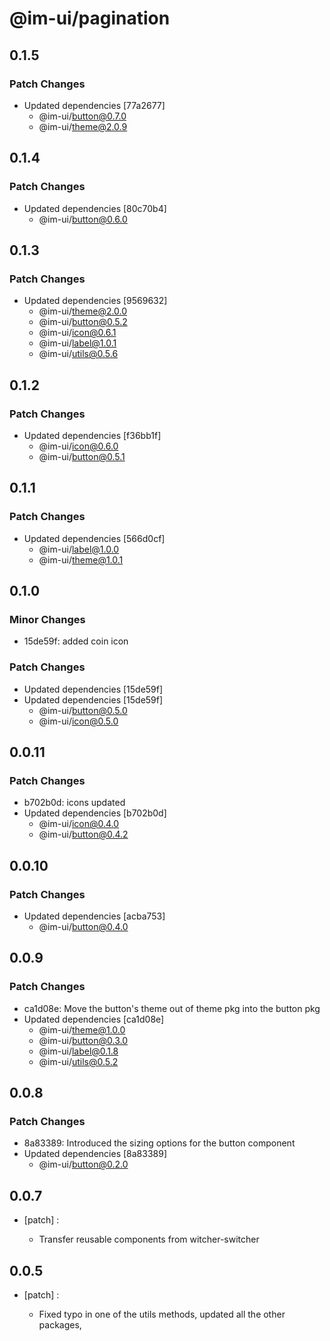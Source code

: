 # @im-ui/pagination

## 0.1.5

### Patch Changes

- Updated dependencies [77a2677]
  - @im-ui/button@0.7.0
  - @im-ui/theme@2.0.9

## 0.1.4

### Patch Changes

- Updated dependencies [80c70b4]
  - @im-ui/button@0.6.0

## 0.1.3

### Patch Changes

- Updated dependencies [9569632]
  - @im-ui/theme@2.0.0
  - @im-ui/button@0.5.2
  - @im-ui/icon@0.6.1
  - @im-ui/label@1.0.1
  - @im-ui/utils@0.5.6

## 0.1.2

### Patch Changes

- Updated dependencies [f36bb1f]
  - @im-ui/icon@0.6.0
  - @im-ui/button@0.5.1

## 0.1.1

### Patch Changes

- Updated dependencies [566d0cf]
  - @im-ui/label@1.0.0
  - @im-ui/theme@1.0.1

## 0.1.0

### Minor Changes

- 15de59f: added coin icon

### Patch Changes

- Updated dependencies [15de59f]
- Updated dependencies [15de59f]
  - @im-ui/button@0.5.0
  - @im-ui/icon@0.5.0

## 0.0.11

### Patch Changes

- b702b0d: icons updated
- Updated dependencies [b702b0d]
  - @im-ui/icon@0.4.0
  - @im-ui/button@0.4.2

## 0.0.10

### Patch Changes

- Updated dependencies [acba753]
  - @im-ui/button@0.4.0

## 0.0.9

### Patch Changes

- ca1d08e: Move the button's theme out of theme pkg into the button pkg
- Updated dependencies [ca1d08e]
  - @im-ui/theme@1.0.0
  - @im-ui/button@0.3.0
  - @im-ui/label@0.1.8
  - @im-ui/utils@0.5.2

## 0.0.8

### Patch Changes

- 8a83389: Introduced the sizing options for the button component
- Updated dependencies [8a83389]
  - @im-ui/button@0.2.0

## 0.0.7

- [patch] :

  - Transfer reusable components from witcher-switcher

## 0.0.5

- [patch] :

  - Fixed typo in one of the utils methods, updated all the other packages,
